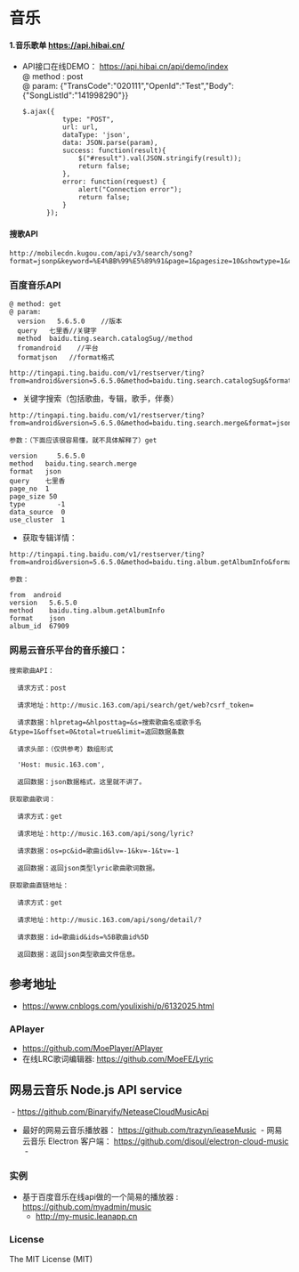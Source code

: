 # 音乐

#### 1.音乐歌单 https://api.hibai.cn/
* API接口在线DEMO： https://api.hibai.cn/api/demo/index  
  @ method : post  
  @ param: {"TransCode":"020111","OpenId":"Test","Body":{"SongListId":"141998290"}}
  ```
  $.ajax({
            type: "POST",
            url: url,
            dataType: 'json',
            data: JSON.parse(param),
            success: function(result){
				$("#result").val(JSON.stringify(result));
                return false;
            },
            error: function(request) {
                alert("Connection error");
                return false;
            }
        });
  ```


#### 搜歌API
```
http://mobilecdn.kugou.com/api/v3/search/song?format=jsonp&keyword=%E4%BB%99%E5%89%91&page=1&pagesize=10&showtype=1&callback=kgJSONP238513750
```

### 百度音乐API
```
@ method: get
@ param: 
  version   5.6.5.0    //版本
  query   七里香//关键字
  method  baidu.ting.search.catalogSug//method
  fromandroid    //平台
  formatjson   //format格式
  
http://tingapi.ting.baidu.com/v1/restserver/ting?from=android&version=5.6.5.0&method=baidu.ting.search.catalogSug&format=json&query=%E4%B8%83%E9%87%8C%E9%A6%99
```
- 关键字搜索（包括歌曲，专辑，歌手，伴奏）
```
http://tingapi.ting.baidu.com/v1/restserver/ting?from=android&version=5.6.5.0&method=baidu.ting.search.merge&format=json&query=%E4%B8%83%E9%87%8C%E9%A6%99&page_no=1&page_size=50&type=-1&data_source=0&use_cluster=1 

参数：（下面应该很容易懂，就不具体解释了）get

version     5.6.5.0
method   baidu.ting.search.merge
format   json
query    七里香
page_no  1
page_size 50
type        -1
data_source  0
use_cluster  1
```
- 获取专辑详情：
```
http://tingapi.ting.baidu.com/v1/restserver/ting?from=android&version=5.6.5.0&method=baidu.ting.album.getAlbumInfo&format=json&album_id=67909

参数：

from  android
version   5.6.5.0
method    baidu.ting.album.getAlbumInfo
format    json
album_id  67909

```

### 网易云音乐平台的音乐接口：
```
搜索歌曲API：

  请求方式：post

  请求地址：http://music.163.com/api/search/get/web?csrf_token=

  请求数据：hlpretag=&hlposttag=&s=搜索歌曲名或歌手名&type=1&offset=0&total=true&limit=返回数据条数

  请求头部：（仅供参考）数组形式

  'Host: music.163.com',

  返回数据：json数据格式，这里就不讲了。

获取歌曲歌词：

  请求方式：get

  请求地址：http://music.163.com/api/song/lyric?

  请求数据：os=pc&id=歌曲id&lv=-1&kv=-1&tv=-1

  返回数据：返回json类型lyric歌曲歌词数据。

获取歌曲直链地址：

  请求方式：get

  请求地址：http://music.163.com/api/song/detail/?

  请求数据：id=歌曲id&ids=%5B歌曲id%5D

  返回数据：返回json类型歌曲文件信息。
```


## 参考地址
* https://www.cnblogs.com/youlixishi/p/6132025.html

### APlayer

* https://github.com/MoePlayer/APlayer
* 在线LRC歌词编辑器: https://github.com/MoeFE/Lyric

## 网易云音乐 Node.js API service
  - https://github.com/Binaryify/NeteaseCloudMusicApi
  - 最好的网易云音乐播放器： https://github.com/trazyn/ieaseMusic
  - 网易云音乐 Electron 客户端： https://github.com/disoul/electron-cloud-music
  - 

### 实例
* 基于百度音乐在线api做的一个简易的播放器 : https://github.com/myadmin/music
  - http://my-music.leanapp.cn



### License
The MIT License (MIT)
